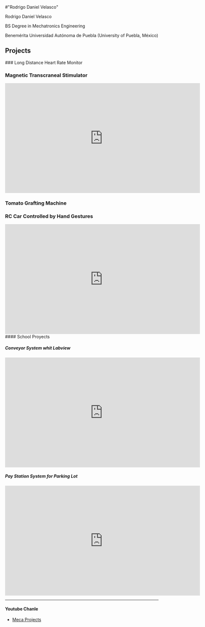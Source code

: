 #"Rodrigo Daniel Velasco" 



<section class="sec">

Rodrigo Daniel Velasco


BS Degree in Mechatronics Engineering 

Benemérita Universidad Autónoma de Puebla (University of Puebla, México)

</section>


## Projects

<section class="row">

<section class="sec">
### Long Distance Heart Rate Monitor

### Magnetic Transcraneal Stimulator

<iframe width="640" height="360" src="https://www.youtube.com/embed/UcOnweM3HQM" frameborder="0" allowfullscreen></iframe>

### Tomato Grafting Machine

### RC Car Controlled by Hand Gestures

<iframe width="640" height="360" src="https://www.youtube.com/embed/LH1WCH44ass" frameborder="0" allowfullscreen></iframe>

</section>

<section class="row">
<section class="sec">
#### School Proyects

##### Conveyor System whit Labview

<iframe width="640" height="360" src="https://www.youtube.com/embed/PJYvEvi9W9E" frameborder="0" allowfullscreen></iframe>

##### Pay Station System for Parking Lot

<iframe width="640" height="360" src="https://www.youtube.com/embed/VmHW46A9GP8" frameborder="0" allowfullscreen></iframe>

</section>

</section>

</section>


------------


#### Youtube Chanle

- [Meca Projects](http://www.youtube.com/channel/UCMQgysliAcMJsOzLBr-1Xgw)
